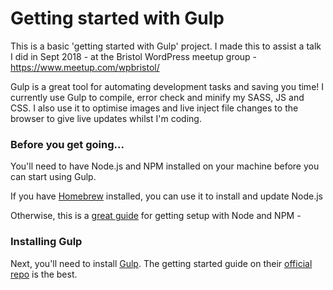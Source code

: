 # Getting started with Gulp
This is a basic 'getting started with Gulp' project. I made this to assist a talk I did in Sept 2018 - at the Bristol WordPress 
meetup group - https://www.meetup.com/wpbristol/

Gulp is a great tool for automating development tasks and saving you time! I currently use Gulp to compile, error check and minify 
my SASS, JS and CSS. I also use it to optimise images and live inject file changes to the browser to give live updates whilst I'm coding.

### Before you get going...
You'll need to have Node.js and NPM installed on your machine before you can start using Gulp. 

If you have [Homebrew](https://brew.sh/) installed, you can use it to install and update Node.js

Otherwise, this is a [great guide](https://www.npmjs.com/get-npm) for getting setup with Node and NPM - 

### Installing Gulp
Next, you'll need to install [Gulp](https://gulpjs.com/). The getting started guide on their [official repo](https://github.com/gulpjs/gulp/blob/v3.9.1/docs/getting-started.md) is the best.
